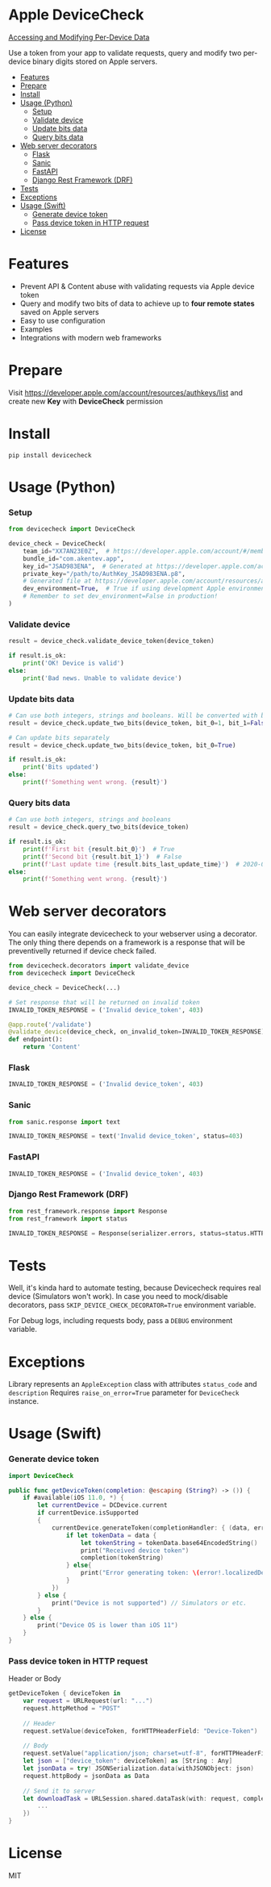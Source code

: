 # Apple DeviceCheck <!-- omit in toc -->

[Accessing and Modifying Per-Device Data](https://developer.apple.com/documentation/devicecheck/accessing_and_modifying_per-device_data)

Use a token from your app to validate requests, query and modify two per-device binary digits stored on Apple servers.

- [Features](#features)
- [Prepare](#prepare)
- [Install](#install)
- [Usage (Python)](#usage-python)
    - [Setup](#setup)
    - [Validate device](#validate-device)
    - [Update bits data](#update-bits-data)
    - [Query bits data](#query-bits-data)
- [Web server decorators](#web-server-decorators)
    - [Flask](#flask)
    - [Sanic](#sanic)
    - [FastAPI](#fastapi)
    - [Django Rest Framework (DRF)](#django-rest-framework-drf)
- [Tests](#tests)
- [Exceptions](#exceptions)
- [Usage (Swift)](#usage-swift)
    - [Generate device token](#generate-device-token)
    - [Pass device token in HTTP request](#pass-device-token-in-http-request)
- [License](#license)


# Features
- Prevent API & Content abuse with validating requests via Apple device token
- Query and modify two bits of data to achieve up to **four remote states** saved on Apple servers
- Easy to use configuration
- Examples
- Integrations with modern web frameworks


# Prepare
Visit https://developer.apple.com/account/resources/authkeys/list and create new **Key** with **DeviceCheck** permission

# Install

```
pip install devicecheck
```

# Usage (Python)

### Setup

```python
from devicecheck import DeviceCheck

device_check = DeviceCheck(
    team_id="XX7AN23E0Z",  # https://developer.apple.com/account/#/membership/
    bundle_id="com.akentev.app",
    key_id="JSAD983ENA",  # Generated at https://developer.apple.com/account/resources/authkeys/list
    private_key="/path/to/AuthKey_JSAD983ENA.p8",
    # Generated file at https://developer.apple.com/account/resources/authkeys/list
    dev_environment=True,  # True if using development Apple environment, False if using in production.
    # Remember to set dev_environment=False in production!
)
```

### Validate device

```python
result = device_check.validate_device_token(device_token)

if result.is_ok:
    print('OK! Device is valid')
else:
    print('Bad news. Unable to validate device')
```

### Update bits data

```python
# Can use both integers, strings and booleans. Will be converted with bool(value)
result = device_check.update_two_bits(device_token, bit_0=1, bit_1=False)

# Can update bits separately
result = device_check.update_two_bits(device_token, bit_0=True)

if result.is_ok:
    print('Bits updated')
else:
    print(f'Something went wrong. {result}')
```

### Query bits data

```python
# Can use both integers, strings and booleans
result = device_check.query_two_bits(device_token)

if result.is_ok:
    print(f'First bit {result.bit_0}')  # True
    print(f'Second bit {result.bit_1}')  # False
    print(f'Last update time {result.bits_last_update_time}')  # 2020-04
else:
    print(f'Something went wrong. {result}')
```

# Web server decorators

You can easily integrate devicecheck to your webserver using a decorator. The only thing there depends on a framework is a response that will be preventivelly returned if device check failed.

```python
from devicecheck.decorators import validate_device
from devicecheck import DeviceCheck

device_check = DeviceCheck(...)

# Set response that will be returned on invalid token
INVALID_TOKEN_RESPONSE = ('Invalid device_token', 403)

@app.route('/validate')
@validate_device(device_check, on_invalid_token=INVALID_TOKEN_RESPONSE)
def endpoint():
    return 'Content'
```

### Flask
```python
INVALID_TOKEN_RESPONSE = ('Invalid device_token', 403)
```
### Sanic
```python
from sanic.response import text

INVALID_TOKEN_RESPONSE = text('Invalid device_token', status=403)
```

### FastAPI
```python
INVALID_TOKEN_RESPONSE = ('Invalid device_token', 403)
```

### Django Rest Framework (DRF)
```python
from rest_framework.response import Response
from rest_framework import status

INVALID_TOKEN_RESPONSE = Response(serializer.errors, status=status.HTTP_403_FORBIDDEN)
```

# Tests
Well, it's kinda hard to automate testing, because Devicecheck requires real device (Simulators won't work).
In case you need to mock/disable decorators, pass `SKIP_DEVICE_CHECK_DECORATOR=True` environment variable.

For Debug logs, including requests body, pass a `DEBUG` environment variable.

# Exceptions

Library represents an `AppleException` class with attributes `status_code` and `description`
Requires `raise_on_error=True` parameter for `DeviceCheck` instance.

# Usage (Swift)

### Generate device token

```swift
import DeviceCheck

public func getDeviceToken(completion: @escaping (String?) -> ()) {
    if #available(iOS 11.0, *) {
        let currentDevice = DCDevice.current
        if currentDevice.isSupported
        {
            currentDevice.generateToken(completionHandler: { (data, error) in
                if let tokenData = data {
                    let tokenString = tokenData.base64EncodedString()
                    print("Received device token")
                    completion(tokenString)
                } else{
                    print("Error generating token: \(error!.localizedDescription)")
                }
            })
        } else {
            print("Device is not supported") // Simulators or etc.
        }
    } else {
        print("Device OS is lower than iOS 11")
    }
}

```

### Pass device token in HTTP request

Header or Body

```swift
getDeviceToken { deviceToken in
    var request = URLRequest(url: "...")
    request.httpMethod = "POST"
    
    // Header
    request.setValue(deviceToken, forHTTPHeaderField: "Device-Token")
    
    // Body
    request.setValue("application/json; charset=utf-8", forHTTPHeaderField: "Content-Type")
    let json = ["device_token": deviceToken] as [String : Any]
    let jsonData = try! JSONSerialization.data(withJSONObject: json)
    request.httpBody = jsonData as Data
    
    // Send it to server
    let downloadTask = URLSession.shared.dataTask(with: request, completionHandler: { data, response, error in
        ...
    })
}
```


# License
MIT

